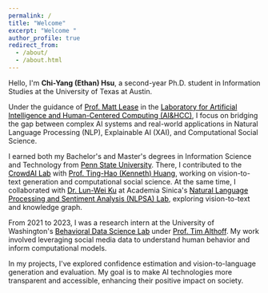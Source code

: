 ```yaml
---
permalink: /
title: "Welcome"
excerpt: "Welcome "
author_profile: true
redirect_from: 
  - /about/
  - /about.html
---
```


Hello, I'm **Chi-Yang (Ethan) Hsu**, a second-year Ph.D. student in Information Studies at the University of Texas at Austin.

Under the guidance of <a href="https://www.ischool.utexas.edu/~ml/" style="color: black;">Prof. Matt Lease</a> in the 
<a href="https://ai.ischool.utexas.edu/" style="color: black;">Laboratory for Artificial Intelligence and Human-Centered Computing (AI&HCC)</a>, I focus on bridging the gap between complex AI systems and real-world applications in Natural Language Processing (NLP), Explainable AI (XAI), and Computational Social Science.

I earned both my Bachelor's and Master's degrees in Information Science and Technology from <a href="https://www.psu.edu/" style="color: black;">Penn State University</a>. There, I contributed to the <a href="https://crowd.ist.psu.edu/crowd-ai-lab.html" style="color: black;">CrowdAI Lab</a> with <a href="https://sites.psu.edu/kennethhuang/" style="color: black;">Prof. Ting-Hao (Kenneth) Huang</a>, working on vision-to-text generation and computational social science. At the same time, I collaborated with <a href="https://www.iis.sinica.edu.tw/pages/lwku/" style="color: black;">Dr. Lun-Wei Ku</a> at Academia Sinica's <a href="https://academiasinicanlplab.github.io" style="color: black;">Natural Language Processing and Sentiment Analysis (NLPSA) Lab</a>, exploring vision-to-text and knowledge graph.

From 2021 to 2023, I was a research intern at the University of Washington's <a href="https://behavioral-data.github.io/" style="color: black;">Behavioral Data Science Lab</a> under <a href="http://timalthoff.de/" style="color: black;">Prof. Tim Althoff</a>. My work involved leveraging social media data to understand human behavior and inform computational models.

In my projects, I've explored confidence estimation and vision-to-language generation and evaluation. My goal is to make AI technologies more transparent and accessible, enhancing their positive impact on society.


